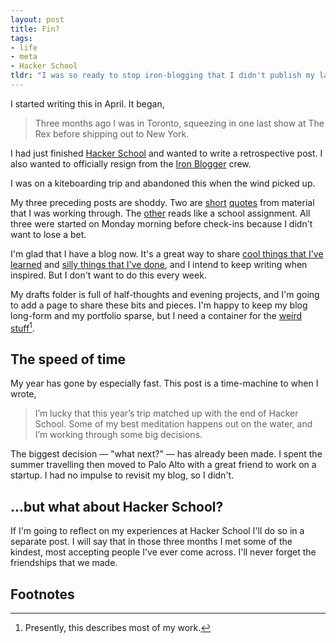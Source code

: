 ```yaml
---
layout: post
title: Fin?
tags:
- life
- meta
- Hacker School
tldr: "I was so ready to stop iron-blogging that I didn't publish my last post."
---
```


I started writing this in April. It began,

> Three months ago I was in Toronto, squeezing in one last show at The Rex before shipping out to New York.

I had just finished [Hacker School](https://www.hackerschool.com/) and wanted to write a retrospective post. I also wanted to officially resign from the [Iron Blogger](../iron-blogger/) crew.

I was on a kiteboarding trip and abandoned this when the wind picked up.

My three preceding posts are shoddy. Two are [short](../a-language-for-weaklings/) [quotes](../accidental-reset/) from material that I was working through. The [other](../the-cat's-whisker-detector/) reads like a school assignment. All three were started on Monday morning before check-ins because I didn't want to lose a bet.

I'm glad that I have a blog now. It's a great way to share [cool things that I've learned](../window.clusterfuck/) and [silly things that I've done](../taking-the-average-tone/), and I intend to keep writing when inspired. But I don't want to do this every week.

My drafts folder is full of half-thoughts and evening projects, and I'm going to add a page to share these bits and pieces. I'm happy to keep my blog long-form and my portfolio sparse, but I need a container for the [weird stuff](http://ushld.com)[^1].

## The speed of time
My year has gone by especially fast. This post is a time-machine to when I wrote,

> I’m lucky that this year’s trip matched up with the end of Hacker School. Some of my best meditation happens out on the water, and I’m working through some big decisions.

The biggest decision — "what next?" — has already been made. I spent the summer travelling then moved to Palo Alto with a great friend to work on a startup. I had no impulse to revisit my blog, so I didn't.

## ...but what about Hacker School?
If I'm going to reflect on my experiences at Hacker School I'll do so in a separate post. I will say that in those three months I met some of the kindest, most accepting people I've ever come across. I'll never forget the friendships that we made.

## Footnotes
[^1]: Presently, this describes most of my work.
